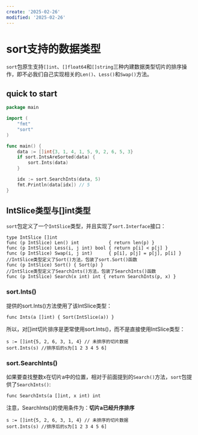 ```yaml
---
create: '2025-02-26'
modified: '2025-02-26'
---
```


# sort支持的数据类型

`sort`包原生支持`[]int`、`[]float64`和`[]string`三种内建数据类型切片的排序操作，即不必我们自己实现相关的`Len()`、`Less()`和`Swap()`方法。

## quick to start

```go
package main

import (
	"fmt"
	"sort"
)

func main() {
	data := []int{3, 1, 4, 1, 5, 9, 2, 6, 5, 3}
	if sort.IntsAreSorted(data) {
		sort.Ints(data)
	}

	idx := sort.SearchInts(data, 5)
	fmt.Println(data[idx]) // 5
}

```

## IntSlice类型与[]int类型

`sort`包定义了一个`IntSlice`类型，并且实现了`sort.Interface`接口：

```golang
type IntSlice []int
func (p IntSlice) Len() int           { return len(p) }
func (p IntSlice) Less(i, j int) bool { return p[i] < p[j] }
func (p IntSlice) Swap(i, j int)      { p[i], p[j] = p[j], p[i] }
//IntSlice类型定义了Sort()方法，包装了sort.Sort()函数
func (p IntSlice) Sort() { Sort(p) }
//IntSlice类型定义了SearchInts()方法，包装了SearchInts()函数
func (p IntSlice) Search(x int) int { return SearchInts(p, x) }
```

### sort.Ints()

提供的sort.Ints()方法使用了该IntSlice类型：

```goalng
func Ints(a []int) { Sort(IntSlice(a)) }
```

所以，对[]int切片排序是更常使用sort.Ints()，而不是直接使用IntSlice类型：

```golang
s := []int{5, 2, 6, 3, 1, 4} // 未排序的切片数据
sort.Ints(s) //排序后的s为[1 2 3 4 5 6]
```

### sort.SearchInts()

如果要查找整数x在切片a中的位置，相对于前面提到的`Search()`方法，`sort`包提供了`SearchInts()`:

```golang
func SearchInts(a []int, x int) int
```

注意，SearchInts()的使用条件为：**切片a已经升序排序**

```golang
s := []int{5, 2, 6, 3, 1, 4} // 未排序的切片数据
sort.Ints(s) //排序后的s为[1 2 3 4 5 6]
```